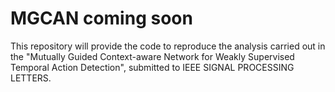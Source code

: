 # MGCAN coming soon
This repository will provide the code to reproduce the analysis carried out in the "Mutually Guided Context-aware Network for Weakly Supervised Temporal Action Detection", submitted to IEEE SIGNAL PROCESSING LETTERS. 

